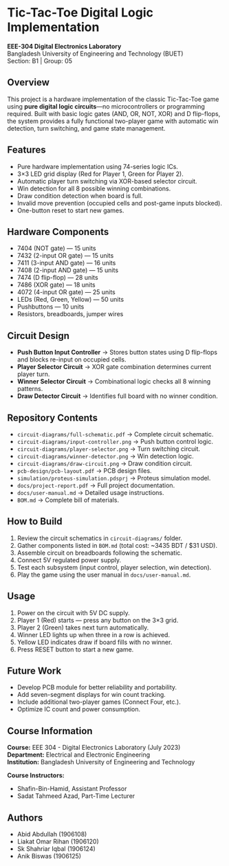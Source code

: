 # Tic-Tac-Toe Digital Logic Implementation

**EEE-304 Digital Electronics Laboratory**  
Bangladesh University of Engineering and Technology (BUET)  
Section: B1 | Group: 05

## Overview

This project is a hardware implementation of the classic Tic-Tac-Toe game using **pure digital logic circuits**—no microcontrollers or programming required. Built with basic logic gates (AND, OR, NOT, XOR) and D flip-flops, the system provides a fully functional two-player game with automatic win detection, turn switching, and game state management.

## Features

* Pure hardware implementation using 74-series logic ICs.
* 3×3 LED grid display (Red for Player 1, Green for Player 2).
* Automatic player turn switching via XOR-based selector circuit.
* Win detection for all 8 possible winning combinations.
* Draw condition detection when board is full.
* Invalid move prevention (occupied cells and post-game inputs blocked).
* One-button reset to start new games.

## Hardware Components

* 7404 (NOT gate) — 15 units
* 7432 (2-input OR gate) — 15 units
* 7411 (3-input AND gate) — 16 units
* 7408 (2-input AND gate) — 15 units
* 7474 (D flip-flop) — 28 units
* 7486 (XOR gate) — 18 units
* 4072 (4-input OR gate) — 25 units
* LEDs (Red, Green, Yellow) — 50 units
* Pushbuttons — 10 units
* Resistors, breadboards, jumper wires

## Circuit Design

* **Push Button Input Controller** → Stores button states using D flip-flops and blocks re-input on occupied cells.
* **Player Selector Circuit** → XOR gate combination determines current player turn.
* **Winner Selector Circuit** → Combinational logic checks all 8 winning patterns.
* **Draw Detector Circuit** → Identifies full board with no winner condition.

## Repository Contents

* `circuit-diagrams/full-schematic.pdf` → Complete circuit schematic.
* `circuit-diagrams/input-controller.png` → Push button control logic.
* `circuit-diagrams/player-selector.png` → Turn switching circuit.
* `circuit-diagrams/winner-detector.png` → Win detection logic.
* `circuit-diagrams/draw-circuit.png` → Draw condition circuit.
* `pcb-design/pcb-layout.pdf` → PCB design files.
* `simulation/proteus-simulation.pdsprj` → Proteus simulation model.
* `docs/project-report.pdf` → Full project documentation.
* `docs/user-manual.md` → Detailed usage instructions.
* `BOM.md` → Complete bill of materials.

## How to Build

1. Review the circuit schematics in `circuit-diagrams/` folder.
2. Gather components listed in `BOM.md` (total cost: ~3435 BDT / $31 USD).
3. Assemble circuit on breadboards following the schematic.
4. Connect 5V regulated power supply.
5. Test each subsystem (input control, player selection, win detection).
6. Play the game using the user manual in `docs/user-manual.md`.

## Usage

1. Power on the circuit with 5V DC supply.
2. Player 1 (Red) starts — press any button on the 3×3 grid.
3. Player 2 (Green) takes next turn automatically.
4. Winner LED lights up when three in a row is achieved.
5. Yellow LED indicates draw if board fills with no winner.
6. Press RESET button to start a new game.

## Future Work

* Develop PCB module for better reliability and portability.
* Add seven-segment displays for win count tracking.
* Include additional two-player games (Connect Four, etc.).
* Optimize IC count and power consumption.

## Course Information

**Course:** EEE 304 - Digital Electronics Laboratory (July 2023)  
**Department:** Electrical and Electronic Engineering  
**Institution:** Bangladesh University of Engineering and Technology

**Course Instructors:**
* Shafin-Bin-Hamid, Assistant Professor
* Sadat Tahmeed Azad, Part-Time Lecturer

## Authors

* Abid Abdullah (1906108)
* Liakat Omar Rihan (1906120)
* Sk Shahriar Iqbal (1906124)
* Anik Biswas (1906125)

